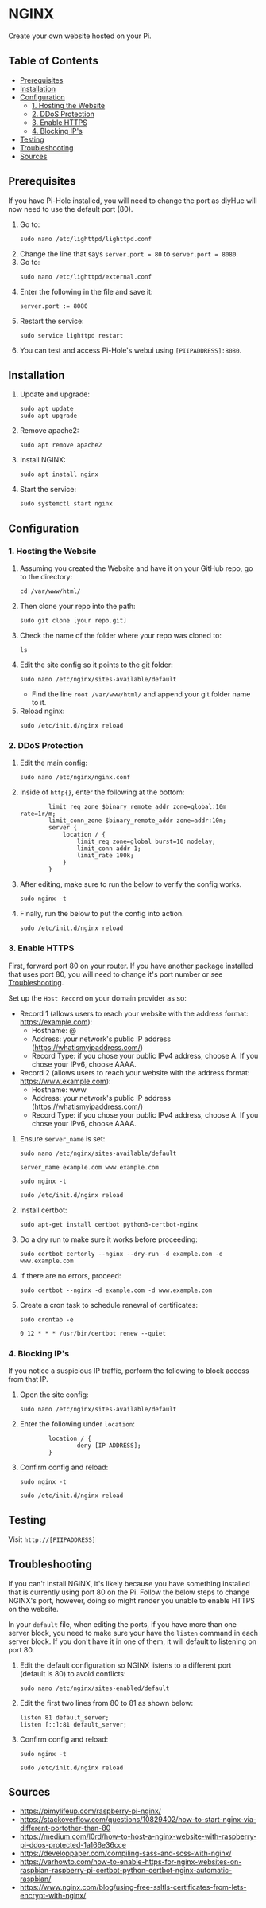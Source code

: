 # NGINX

Create your own website hosted on your Pi.

## Table of Contents

- [Prerequisites](#prerequisites)
- [Installation](#installation)
- [Configuration](#configuration)
  - [1. Hosting the Website](#1-hosting-the-website)
  - [2. DDoS Protection](#2-ddos-protection)
  - [3. Enable HTTPS](#3-enable-https)
  - [4. Blocking IP's](#4-blocking-ips)
- [Testing](#testing)
- [Troubleshooting](#troubleshooting)
- [Sources](#sources)

## Prerequisites

If you have Pi-Hole installed, you will need to change the port as diyHue will now need to use the default port (80).

1. Go to:
   ```
   sudo nano /etc/lighttpd/lighttpd.conf
   ```
2. Change the line that says `server.port = 80` to `server.port = 8080`.
3. Go to:
   ```
   sudo nano /etc/lighttpd/external.conf
   ```
4. Enter the following in the file and save it:
   ```
   server.port := 8080
   ```
5. Restart the service:
   ```
   sudo service lighttpd restart
   ```
6. You can test and access Pi-Hole's webui using `[PIIPADDRESS]:8080`.

## Installation

1. Update and upgrade:
   ```
   sudo apt update
   sudo apt upgrade
   ```
2. Remove apache2:
   ```
   sudo apt remove apache2
   ```
3. Install NGINX:
   ```
   sudo apt install nginx
   ```
4. Start the service:
   ```
   sudo systemctl start nginx
   ```

## Configuration

### 1. Hosting the Website

1. Assuming you created the Website and have it on your GitHub repo, go to the directory:
   ```
   cd /var/www/html/
   ```
2. Then clone your repo into the path:
   ```
   sudo git clone [your repo.git]
   ```
3. Check the name of the folder where your repo was cloned to:
   ```
   ls
   ```
4. Edit the site config so it points to the git folder:
   ```
   sudo nano /etc/nginx/sites-available/default
   ```
   - Find the line `root /var/www/html/` and append your git folder name to it.
5. Reload nginx:
   ```
   sudo /etc/init.d/nginx reload
   ```

### 2. DDoS Protection

1. Edit the main config:
   ```
   sudo nano /etc/nginx/nginx.conf
   ```
2. Inside of `http{}`, enter the following at the bottom:
   ```
           limit_req_zone $binary_remote_addr zone=global:10m rate=1r/m;
           limit_conn_zone $binary_remote_addr zone=addr:10m;
           server {
               location / {
                   limit_req zone=global burst=10 nodelay;
                   limit_conn addr 1;
                   limit_rate 100k;
               }
           }
   ```
3. After editing, make sure to run the below to verify the config works.
   ```
   sudo nginx -t
   ```
4. Finally, run the below to put the config into action.
   ```
   sudo /etc/init.d/nginx reload
   ```

### 3. Enable HTTPS

First, forward port 80 on your router. If you have another package installed that uses port 80, you will need to change it's port number or see [Troubleshooting](#troubleshooting).

Set up the `Host Record` on your domain provider as so:

- Record 1 (allows users to reach your website with the address format: https://example.com):
  - Hostname: @
  - Address: your network's public IP address (https://whatismyipaddress.com/)
  - Record Type: if you chose your public IPv4 address, choose A. If you chose your IPv6, choose AAAA.
- Record 2 (allows users to reach your website with the address format: https://www.example.com):
  - Hostname: www
  - Address: your network's public IP address (https://whatismyipaddress.com/)
  - Record Type: if you chose your public IPv4 address, choose A. If you chose your IPv6, choose AAAA.

1. Ensure `server_name` is set:
   ```
   sudo nano /etc/nginx/sites-available/default
   ```
   ```
   server_name example.com www.example.com
   ```
   ```
   sudo nginx -t
   ```
   ```
   sudo /etc/init.d/nginx reload
   ```
2. Install certbot:
   ```
   sudo apt-get install certbot python3-certbot-nginx
   ```
3. Do a dry run to make sure it works before proceeding:
   ```
   sudo certbot certonly --nginx --dry-run -d example.com -d www.example.com
   ```
4. If there are no errors, proceed:
   ```
   sudo certbot --nginx -d example.com -d www.example.com
   ```
5. Create a cron task to schedule renewal of certificates:
   ```
   sudo crontab -e
   ```
   ```
   0 12 * * * /usr/bin/certbot renew --quiet
   ```

### 4. Blocking IP's

If you notice a suspicious IP traffic, perform the following to block access from that IP.

1. Open the site config:
   ```
   sudo nano /etc/nginx/sites-available/default
   ```
2. Enter the following under `location`:
   ```
           location / {
                   deny [IP ADDRESS];
           }
   ```
3. Confirm config and reload:
   ```
   sudo nginx -t
   ```
   ```
   sudo /etc/init.d/nginx reload
   ```

## Testing

Visit `http://[PIIPADDRESS]`

## Troubleshooting

If you can't install NGINX, it's likely because you have something installed that is currently using port 80 on the Pi. Follow the below steps to change NGINX's port, however, doing so might render you unable to enable HTTPS on the website.

In your `default` file, when editing the ports, if you have more than one server block, you need to make sure your have the `listen` command in each server block. If you don't have it in one of them, it will default to listening on port 80.

1. Edit the default configuration so NGINX listens to a different port (default is 80) to avoid conflicts:
   ```
   sudo nano /etc/nginx/sites-enabled/default
   ```
2. Edit the first two lines from 80 to 81 as shown below:
   ```
   listen 81 default_server;
   listen [::]:81 default_server;
   ```
3. Confirm config and reload:
   ```
   sudo nginx -t
   ```
   ```
   sudo /etc/init.d/nginx reload
   ```

## Sources

- https://pimylifeup.com/raspberry-pi-nginx/
- https://stackoverflow.com/questions/10829402/how-to-start-nginx-via-different-portother-than-80
- https://medium.com/l0rd/how-to-host-a-nginx-website-with-raspberry-pi-ddos-protected-1a166e36cce
- https://developpaper.com/compiling-sass-and-scss-with-nginx/
- https://varhowto.com/how-to-enable-https-for-nginx-websites-on-raspbian-raspberry-pi-certbot-python-certbot-nginx-automatic-raspbian/
- https://www.nginx.com/blog/using-free-ssltls-certificates-from-lets-encrypt-with-nginx/
